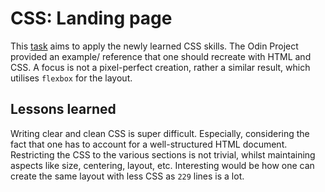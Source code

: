 # CSS: Landing page

This [task](https://www.theodinproject.com/lessons/foundations-landing-page) aims to apply the newly learned CSS skills.
The Odin Project provided an example/ reference that one should recreate with HTML and CSS.
A focus is not a pixel-perfect creation, rather a similar result, which utilises `flexbox` for the layout.

## Lessons learned

Writing clear and clean CSS is super difficult.
Especially, considering the fact that one has to account for a well-structured HTML document.
Restricting the CSS to the various sections is not trivial, whilst maintaining aspects like size, centering, layout, etc.
Interesting would be how one can create the same layout with less CSS as `229` lines is a lot.
